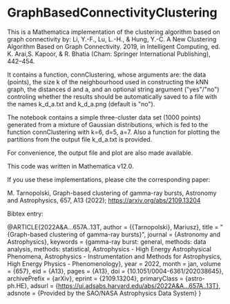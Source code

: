 # GraphBasedConnectivityClustering

This is a Mathematica implementation of the clustering algorithm based on graph connectivity by: Li, Y.-F., Lu, L.-H., & Hung, Y.-C. A New Clustering Algorithm Based on Graph Connectivity. 2019, in Intelligent Computing, ed. K. Arai,S. Kapoor, & R. Bhatia (Cham: Springer International Publishing), 442–454.

It contains a function, connClustering, whose arguments are: the data (points), the size k of the neighbourhood used in constructing the kNN graph, the distances d and a, and an optional string argument ("yes"/"no") controling whether the results should be automatically saved to a file with the names k_d_a.txt and k_d_a.png (default is "no"). 

The notebook contains a simple three-cluster data set (1000 points) generated from a mixture of Gaussian distributions, which is fed to the function connClustering with k=6, d=5, a=7. Also a function for plotting the partitions from the output file k_d_a.txt is provided.

For convenience, the output file and plot are also made available.

This code was written in Mathematica v12.0.

If you use these implementations, please cite the corresponding paper:

M. Tarnopolski, Graph-based clustering of gamma-ray bursts, Astronomy and Astrophysics, 657, A13 (2022); https://arxiv.org/abs/2109.13204

Bibtex entry:

@ARTICLE{2022A&A...657A..13T,
       author = {{Tarnopolski}, Mariusz},
        title = "{Graph-based clustering of gamma-ray bursts}",
      journal = {Astronomy and Astrophysics},
     keywords = {gamma-ray burst: general, methods: data analysis, methods: statistical, Astrophysics - High Energy Astrophysical Phenomena, Astrophysics - Instrumentation and Methods for Astrophysics, High Energy Physics - Phenomenology},
         year = 2022,
        month = jan,
       volume = {657},
          eid = {A13},
        pages = {A13},
          doi = {10.1051/0004-6361/202038645},
archivePrefix = {arXiv},
       eprint = {2109.13204},
 primaryClass = {astro-ph.HE},
       adsurl = {https://ui.adsabs.harvard.edu/abs/2022A&A...657A..13T},
      adsnote = {Provided by the SAO/NASA Astrophysics Data System}
}

